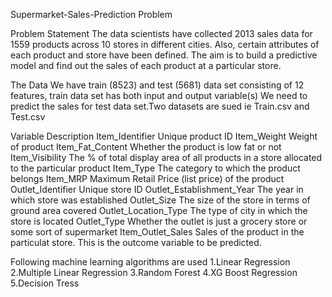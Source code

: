 Supermarket-Sales-Prediction Problem

Problem Statement
The data scientists have collected 2013 sales data for 1559 products across 10 stores in different cities. Also, certain attributes of each product and store have been defined. The aim is to build a predictive model and find out the sales of each product at a particular store.

The Data
We have train (8523) and test (5681) data set consisting of 12 features, train data set has both input and output variable(s) We need to predict the sales for test data set.Two datasets are sued ie Train.csv and Test.csv

Variable	                                Description
Item_Identifier                      	Unique product ID
Item_Weight                         	Weight of product
Item_Fat_Content	                    Whether the product is low fat or not
Item_Visibility	                      The % of total display area of all products in a store allocated to the particular product
Item_Type	                            The category to which the product belongs
Item_MRP	                            Maximum Retail Price (list price) of the product
Outlet_Identifier	                    Unique store ID
Outlet_Establishment_Year	            The year in which store was established
Outlet_Size	                          The size of the store in terms of ground area covered
Outlet_Location_Type	                The type of city in which the store is located
Outlet_Type                         	Whether the outlet is just a grocery store or some sort of supermarket
Item_Outlet_Sales	                    Sales of the product in the particulat store. This is the outcome variable to be predicted.


Following machine learning algorithms are used
1.Linear Regression
2.Multiple Linear Regression
3.Random Forest 
4.XG Boost Regression
5.Decision Tress
